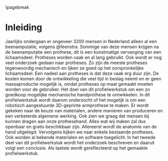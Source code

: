 \pagebreak
# Inleiding
Jaarlijks ondergaan er ongeveer 3200 mensen in Nederland alleen al een beenamputatie, volgens @feenstra. Sommige van deze mensen krijgen na de beenamputatie een prothese, dit is een kunstmatige vervanging van een lichaamsdeel. Protheses worden vaak en al lang gebruikt. Ook wordt er nog veel onderzoek gedaan naar protheses. Zo zijn de meeste protheses tegenwoordig mechanisch en lijken ze goed op het oorspronkelijke lichaamsdeel. Een nadeel aan protheses is dat deze vaak erg duur zijn. De kosten komen door de ontwikkeling die veel tijd in beslag neemt en er geen massaproductie mogelijk is, omdat protheses op maat gemaakt moeten worden voor de gebruiker.
Het doel van dit profielwerkstuk om een zo goedkoop mogelijke mechanische handprothese te ontwikkelen. In dit profielwerkstuk wordt daarom onderzocht of het mogelijk is om een robotisch aangestuurde 3D-geprinte armprothese te maken. Er wordt gekeken naar de keuze van materialen, andere manieren van produceren en een verbeterde algemene werking. Ook zien we graag dat mensen bij kunnen dragen aan onze prothesehand. Alles wat wij maken zal dus openbaar en gratis beschikbaar zijn.
Allereerst wordt de anatomie van de hand uitgelegd. Vervolgens kijken we naar enkele bestaande protheses. Ook worden al bekende materialen en software toegelicht. In het tweede deel van dit profielwerkstuk wordt het onderzoek beschreven en daaruit volgt een conclusie. Als laatste wordt gereflecteerd op het gemaakte profielwerkstuk.
